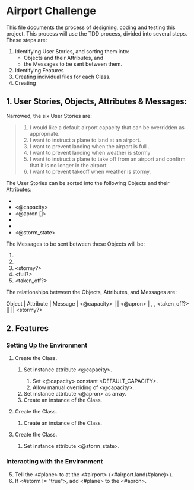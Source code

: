 # Airport Challenge

This file documents the process of designing, coding and testing this project. This process will use the TDD process, divided into several steps. These steps are:

1.  Identifying User Stories, and sorting them into:
    * Objects and their Attributes, and
    * the Messages to be sent between them.
2.  Identifying Features
3.  Creating individual files for each Class.
3. Creating

## 1. User Stories, Objects, Attributes & Messages:

Narrowed, the six User Stories are:

> 1.  I would like a default airport capacity that can be overridden as appropriate.
> 2.  I want to instruct a plane to land at an airport.
> 3.  I want to prevent landing when the airport is full .
> 4.  I want to prevent landing when weather is stormy
> 5.  I want to instruct a plane to take off from an airport and confirm that it is no longer in the airport
> 6.  I want to prevent takeoff when weather is stormy.

The User Stories can be sorted into the following Objects and their Attributes:

*  <Airport>
  *  <@capacity>
  *  <@apron []>
*  <Plane>
*  <Storm>
  *  <@storm_state>

The Messages to be sent between these Objects will be:

1.  <land>
2.  <takeoff>
3.  <stormy?>
4.  <full?>
5.  <taken_off?>

The relationships between the Objects, Attributes, and Messages are:

Object | Attribute | Message
<Airport> | <@capacity> |
| <@apron> | <land>, <takeoff>, <taken_off?>
<Plane> ||
<Storm> || <stormy?>

## 2. Features

### Setting Up the Environment

1.  Create the <Airport> Class.
    1.  Set <Airport> instance attribute <@capacity>.
        1.  Set <@capacity> constant <DEFAULT_CAPACITY>.
        2.  Allow manual overriding of <@capacity>.
    3.  Set <Airport> instance attribute <@apron> as array.
    4.  Create an instance of the <Airport> Class.

2.  Create the <Plane> Class.
    1.  Create an instance of the <Plane> Class.

3.  Create the <Storm> Class.
    1.  Set <Storm> instance attribute <@storm_state>.

### Interacting with the Environment

5.  Tell the <#plane> to <land> at the <#airport> (<#airport.land(#plane)>).
6.  If <#storm != "true">, add <#plane> to the <#apron>.
